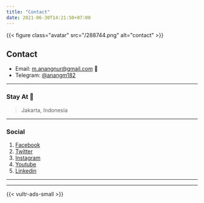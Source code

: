```yaml
---
title: "Contact"
date: 2021-06-30T14:21:50+07:00
---
```


{{< figure class="avatar" src="/288744.png" alt="contact" >}}

## Contact

* Email: [m.anangnur@gmail.com](mailto:m.anangnur@gmail.com) 📧
* Telegram: [@anangm182](https://t.me/anangm182)

---

### Stay At 📍

> Jakarta, Indonesia

---

### Social

1. [Facebook](https://www.facebook.com/mohammadanang182/)
2. [Twitter](https://twitter.com/anangm182)
3. [Instagram](https://www.instagram.com/anangm182/)
4. [Youtube](https://www.youtube.com/channel/UCKJx6n1PIpMrjx0zYQhDYRQ)
5. [Linkedin](https://www.linkedin.com/in/anangm182/)

---
---

{{< vultr-ads-small >}}
